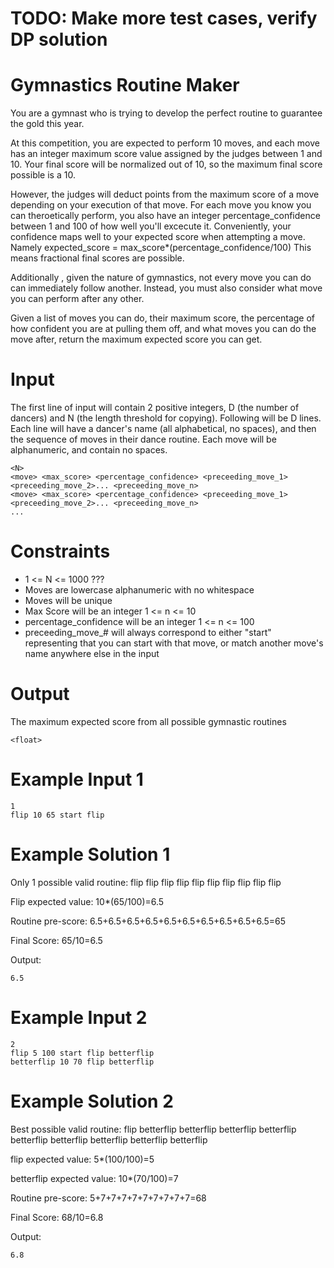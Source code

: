 # TODO: Make more test cases, verify DP solution
# Gymnastics Routine Maker

You are a gymnast who is trying to develop the perfect routine to guarantee the gold this year.

At this competition, you are expected to perform 10 moves, and each move has an integer maximum score value assigned by the judges between 1 and 10.
Your final score will be normalized out of 10, so the maximum final score possible is a 10.

However, the judges will deduct points from the maximum score of a move depending on your execution of that move.
For each move you know you can theroetically perform, you also have an integer percentage_confidence between 1 and 100 of how well you'll excecute it.
Conveniently, your confidence maps well to your expected score when attempting a move. Namely expected_score = max_score*(percentage_confidence/100)
This means fractional final scores are possible.

Additionally , given the nature of gymnastics, not every move you can do can immediately follow another. Instead, you must also consider what move you can perform after any other.

Given a list of moves you can do, their maximum score, the percentage of how confident you are at pulling them off, and what moves you can do the move after, return the maximum expected score you can get.

# Input

The first line of input will contain 2 positive integers, D (the number of dancers) and N (the length threshold for copying). Following will be D lines. Each line will have a dancer's name (all alphabetical, no spaces), and then the sequence of moves in their dance routine. Each move will be alphanumeric, and contain no spaces.

```
<N>
<move> <max_score> <percentage_confidence> <preceeding_move_1> <preceeding_move_2>... <preceeding_move_n>
<move> <max_score> <percentage_confidence> <preceeding_move_1> <preceeding_move_2>... <preceeding_move_n>
... 
```

# Constraints
* 1 <= N <= 1000 ???
* Moves are lowercase alphanumeric with no whitespace
* Moves will be unique
* Max Score will be an integer 1 <= n <= 10
* percentage_confidence will be an integer 1 <= n <= 100
* preceeding_move_# will always correspond to either "start" representing that you can start with that move, or match another move's name anywhere else in the input

# Output

The maximum expected score from all possible gymnastic routines

```
<float>
```

# Example Input 1


```
1
flip 10 65 start flip
```

# Example Solution 1


Only 1 possible valid routine: flip flip flip flip flip flip flip flip flip flip

Flip expected value: 10*(65/100)=6.5 

Routine pre-score: 6.5+6.5+6.5+6.5+6.5+6.5+6.5+6.5+6.5+6.5=65 

Final Score: 65/10=6.5

Output:
```
6.5
```

# Example Input 2


```
2
flip 5 100 start flip betterflip
betterflip 10 70 flip betterflip
```

# Example Solution 2


Best possible valid routine: flip betterflip betterflip betterflip betterflip betterflip betterflip betterflip betterflip betterflip

flip expected value: 5*(100/100)=5

betterflip expected value: 10*(70/100)=7

Routine pre-score: 5+7+7+7+7+7+7+7+7+7=68

Final Score: 68/10=6.8

Output:
```
6.8
```